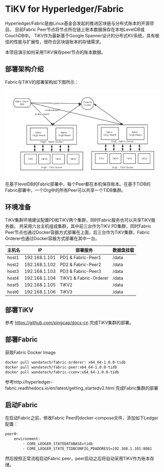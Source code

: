 
# TiKV for Hyperledger/Fabric

Hyperledger/Fabric是由Linux基金会发起的推进区块链与分布式账本的开源项目。
目前Fabric Peer节点将节点所在链上账本数据保存在本地LevelDB或CouchDB中。
TiKV作为最新基于Google Spanner设计的分布式KV系统，具有极佳的性能与扩展性，很符合区块链账本的存储需求。

本项目演示如何采用TiKV保存peer节点的账本数据。

## 部署架构介绍

Fabric与TiKV的部署架构如下图所示：

![tikv-for-fabric-structure](fabric-tikv.png)

在基于levelDB的Fabric部署中，每个Peer都在本机保存账本。在基于TiDB的Fabric部署中，一个Org中的所有Peer可以共享一个TiDB集群。

## 环境准备

TiKV集群环境建议配置PD和TiKV两个集群，同时Fabric服务也可以共享TiKV服务器。
共采用六台主机组成集群，其中前三台作为TiKV PD集群，同时Fabric Peer节点也通过Docker容器方式部署在上面，后三台作为TiKV集群，Fabric Orderer也通过Docker容器方式部署在其中一台。

| 主机名       | IP            | 部署服务       | 数据盘挂载 |
| --------- | ------------- | ---------- | ----- |
| host1 | 192.168.1.101 | PD1 & Fabric-Peer1 | /data |
| host2 | 192.168.1.102 | PD2 & Fabric-Peer2 | /data |
| host3 | 192.168.1.103 | PD3 & Fabric-Peer3 | /data |
| host4 | 192.168.1.104 | TiKV1 & Fabric-Orderer     | /data |
| host5 | 192.168.1.105 | TiKV2      | /data |
| host6 | 192.168.1.106 | TiKV3      | /data |


## 部署TiKV

参考 https://github.com/pingcap/docs-cn 完成TiKV集群的部署。

## 部署Fabric
获取Fabric Docker Image

```
docker pull wandatech/fabric-orderer: x64_64-1.0.0-tidb
docker pull wandatech/fabric-peer:x64_64-1.0.0-tidb
docker pull wandatech/fabric-ccenv:x64_64-1.0.0-tidb
```

参考http://hyperledger-fabric.readthedocs.io/en/latest/getting_startedv2.html 完成Fabric集群的部署

## 启动Fabric

在启动Fabric之前，修改Fabric Peer的docker-compose文件，添加如下Ledger配置：

```
peer0:
	environment:
		- CORE_LEDGER_STATEDATABASE=tidb
		- CORE_LEDGER_STATE_TIDBCONFIG_PDADDRESS=192.168.1.101:8081
```

然后按照正常流程启动Fabric peer，peer启动之后将自动采用TiKV作为账本存储。
